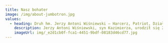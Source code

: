 ```yaml
---
title: Nasz bohater
image: /img/about-jumbotron.jpg
values:
  - heading: Druh hm. Jerzy Antoni Wiśniewski – Harcerz, Patriot, Działacz
    description: Jerzy Antoni Wiśniewski, syn Kazimierza, urodził się 20 grudnia 1928 roku w Warszawie, gdzie od najmłodszych lat wykazywał ducha patriotyzmu i zaangażowania społecznego. Już w wieku 14 lat, w 1942 roku, w czasie okupacji niemieckiej, nawiązał kontakt z Szarymi Szeregami – harcerską organizacją podziemną. Został przyjęty do Drużyny Harcerskiej im. Traugutta, działającej w strukturach Roju Bałtyk. Przez następne lata, Jerzy Wiśniewski nierozerwalnie związał swoje życie z harcerstwem, angażując się w działalność wychowawczą, organizacyjną i patriotyczną. Jego służba harcerska trwała aż do końca lat sześćdziesiątych. Po wojnie, od 1956 roku, swoją harcerską misję kontynuował w Stalowej Woli, gdzie przez dekadę pełnił funkcję zastępcy Komendanta Hufca. Jego praca wychowawcza przyczyniła się do ukształtowania wielu pokoleń młodych harcerzy, którym przekazywał wartości patriotyzmu, współpracy i służby dla Ojczyzny. Za swoją działalność Jerzy Wiśniewski został odznaczony wieloma prestiżowymi wyróżnieniami. Otrzymał m.in. Warszawski Krzyż Powstańczy, a także najwyższe odznaczenie ZHP – Rozetę z Mieczami do Krzyża „Za zasługi dla ZHP”. Jego życie było przykładem pełnej poświęcenia służby harcerskiej i patriotycznej, które inspirowało i nadal inspiruje kolejne pokolenia.
    imageUrl: img/_e2d1cb0f-fca1-4451-9bdf-08183d46cd77.jpg
---
```

